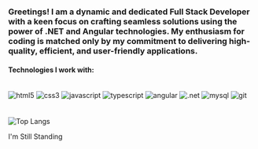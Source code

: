 ### Greetings! I am a dynamic and dedicated Full Stack Developer with a keen focus on crafting seamless solutions using the power of .NET and Angular technologies. My enthusiasm for coding is matched only by my commitment to delivering high-quality, efficient, and user-friendly applications.

#### Technologies I work with:

<div style="display: inline_block, margin-bottom: 20px"><br/>
    <img align="center" alt="html5" src="https://img.shields.io/badge/HTML5-E34F26?style=for-the-badge&logo=html5&logoColor=white" style="margin-bottom: 5px;"/>
    <img align="center" alt="css3" src="https://img.shields.io/badge/CSS3-1572B6?style=for-the-badge&logo=css3&logoColor=white" style="margin-bottom: 5px;"/>
    <img align="center" alt="javascript" src="https://img.shields.io/badge/JavaScript-F7DF1E?style=for-the-badge&logo=javascript&logoColor=black" style="margin-bottom: 5px;"/>
    <img align="center" alt="typescript" src="https://img.shields.io/badge/TypeScript-007ACC?style=for-the-badge&logo=typescript&logoColor=white" style="margin-bottom: 5px;"/>
    <img align="center" alt="angular" src="https://img.shields.io/badge/Angular-DD0031?style=for-the-badge&logo=angular&logoColor=white" style="margin-bottom: 5px;"/>
    <img align="center" alt=".net" src="https://img.shields.io/badge/.NET-5C2D91?style=for-the-badge&logo=.net&logoColor=white" style="margin-bottom: 5px;"/>
    <img align="center" alt="mysql" src="https://img.shields.io/badge/MySQL-005C84?style=for-the-badge&logo=mysql&logoColor=white" style="margin-bottom: 5px;"/>
    <img align="center" alt="git" src="https://img.shields.io/badge/GIT-E44C30?style=for-the-badge&logo=git&logoColor=white" style="margin-bottom: 5px;"/>
</div>

<div ></br>

![Top Langs](https://github-readme-stats.vercel.app/api/top-langs/?username=Digowmarins&layout=compact)
</div>


I'm Still Standing
